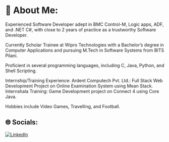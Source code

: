# 💫 About Me:
Experienced Software Developer adept in BMC Control-M, Logic apps, ADF, and .NET C#, with close to 2 years of practice as a trustworthy Software Developer. 

Currently Scholar Trainee at Wipro Technologies with a Bachelor’s degree in Computer Applications and pursuing M.Tech in Software Systems from BITS Pilani. 

Proficient in several programming languages, including C, Java, Python, and Shell Scripting.

Internship/Training Experience: 
Ardent Computech Pvt. Ltd.: Full Stack Web Development Project on Online Examination System using Mean Stack.
Internshala Training: Game Development project on Connect 4 using Core Java.

Hobbies include Video Games, Travelling, and Football.


## 🌐 Socials:
[![LinkedIn](https://img.shields.io/badge/LinkedIn-%230077B5.svg?logo=linkedin&logoColor=white)](https://linkedin.com/in/rohit323)
